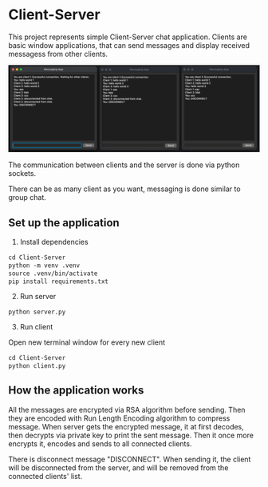 # Client-Server
 
This project represents simple Client-Server chat application. 
Clients are basic window applications, that can send messages and display received messagess from other clients.

![alt text](.media/img.png)

The communication between clients and the server is done via python sockets. 

There can be as many client as you want, messaging is done similar to group chat.

## Set up the application
1. Install dependencies
```
cd Client-Server
python -m venv .venv
source .venv/bin/activate
pip install requirements.txt
```
2. Run server
```
python server.py
```
3. Run client

Open new terminal window for every new client
```
cd Client-Server
python client.py
```
## How the application works

All the messages are encrypted via RSA algorithm before sending. Then they are encoded with Run Length Encoding algorithm to compress message.
When server gets the encrypted message, it at first decodes, then decrypts via private key to print the sent message. Then it once more encrypts it, encodes and sends to all connected clients.

There is disconnect message "DISCONNECT". When sending it, the client will be disconnected from the server, and will be removed from the connected clients' list.

